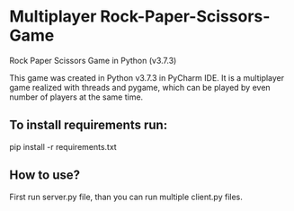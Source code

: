 # Multiplayer Rock-Paper-Scissors-Game
Rock Paper Scissors Game in Python (v3.7.3)

This game was created in Python v3.7.3 in PyCharm IDE. It is a multiplayer game realized with threads and pygame, which can be played by even number of players at the same time. 

## To install requirements run: 
pip install -r requirements.txt

## How to use? 
First run server.py file, than you can run multiple client.py files. 

